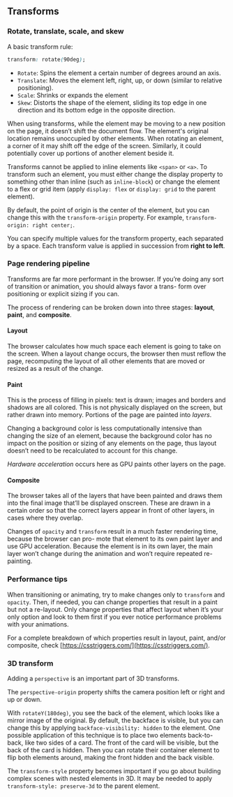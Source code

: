 ## Transforms

### Rotate, translate, scale, and skew

A basic transform rule:

```css
transform: rotate(90deg);
```

- `Rotate`: Spins the element a certain number of degrees around an axis.
- `Translate`: Moves the element left, right, up, or down (similar to relative positioning).
- `Scale`: Shrinks or expands the element
- `Skew`: Distorts the shape of the element, sliding its top edge in one direction and its bottom edge in the opposite direction.

When using transforms, while the element may be moving to a new position on the page, it doesn’t shift the document flow. The element's original location remains unoccupied by other elements. When rotating an element, a corner of it may shift off the edge of the screen. Similarly, it could potentially cover up portions of another element beside it.

Transforms cannot be applied to inline elements like `<span>` or `<a>`. To transform such an element, you must either change the display property to something other than inline (such as `inline-block`) or change the element to a flex or grid item (apply `display: flex` or `display: grid` to the parent element).

By default, the point of origin is the center of the element, but you can change this with the `transform-origin` property. For example, `transform-origin: right center;`.

You can specify multiple values for the transform property, each separated by a space. Each transform value is applied in succession from **right to left**.

### Page rendering pipeline

Transforms are far more performant in the browser. If you’re doing any sort of transition or animation, you should always favor a trans- form over positioning or explicit sizing if you can.

The process of rendering can be broken down into three stages: **layout**, **paint**, and **composite**.

#### Layout

The browser calculates how much space each element is going to take on the screen. When a layout change occurs, the browser then must reflow the page, recomputing the layout of all other elements that are moved or resized as a result of the change.

#### Paint

This is the process of filling in pixels: text is drawn; images and borders and shadows are all colored. This is not physically displayed on the screen, but rather drawn into memory. Portions of the page are painted into *layers*.

Changing a background color is less computationally intensive than changing the size of an element, because the background color has no impact on the position or sizing of any elements on the page, thus layout doesn’t need to be recalculated to account for this change.

*Hardware acceleration* occurs here as GPU paints other layers on the page.

#### Composite

The browser takes all of the layers that have been painted and draws them into the final image that’ll be displayed onscreen. These are drawn in a certain order so that the correct layers appear in front of other layers, in cases where they overlap.

Changes of `opacity` and `transform` result in a much faster rendering time, because the browser can pro- mote that element to its own paint layer and use GPU acceleration. Because the element is in its own layer, the main layer won’t change during the animation and won’t require repeated re-painting.

### Performance tips

When transitioning or animating, try to make changes only to `transform` and `opacity`. Then, if needed, you can change properties that result in a paint but not a re-layout. Only change properties that affect layout when it’s your only option and look to them first if you ever notice performance problems with your animations.

For a complete breakdown of which properties result in layout, paint, and/or composite, check [https://csstriggers.com/](https://csstriggers.com/).

### 3D transform

Adding a `perspective` is an important part of 3D transforms.

The `perspective-origin` property shifts the camera position left or right and up or down.

With `rotateY(180deg)`, you see the back of the element, which looks like a mirror image of the original. By default, the backface is visible, but you can change this by applying `backface-visibility: hidden` to the element. One possible application of this technique is to place two elements back-to-back, like two sides of a card. The front of the card will be visible, but the back of the card is hidden. Then you can rotate their container element to flip both elements around, making the front hidden and the back visible.

The `transform-style` property becomes important if you go about building complex scenes with nested elements in 3D. It may be needed to apply `transform-style: preserve-3d` to the parent element.